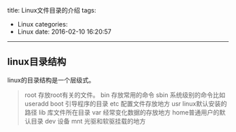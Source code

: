 title: Linux文件目录的介绍
tags:
  - Linux
categories:
  - Linux
date: 2016-02-10 16:20:57
---



## linux目录结构
linux的目录结构是一个层级式。
<!--more-->

> root 存放root有关的文件。
> bin 存放常用的命令
> sbin 系统级别的命令比如useradd
> boot 引导程序的目录
> etc 配置文件存放地方
> usr linux默认安装的路径
> lib  库文件所在目录
> var 经常变化数据的存放地方
> home普通用户的默认目录
> dev 设备
> mnt 光驱和软驱挂载的地方